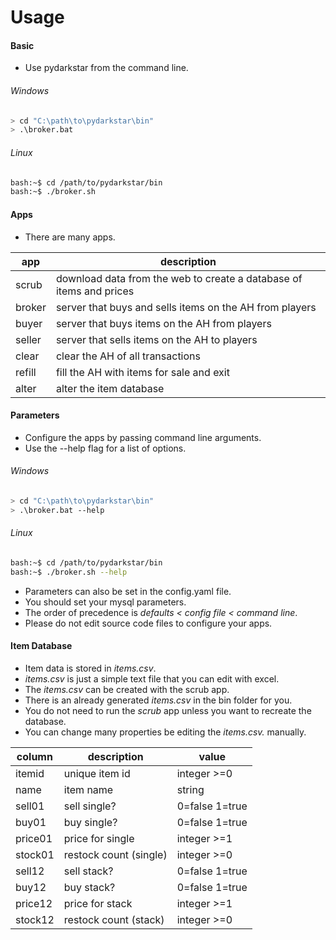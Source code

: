 # Usage

#### Basic

* Use pydarkstar from the command line.

###### Windows

```bash
> cd "C:\path\to\pydarkstar\bin"
> .\broker.bat
```

###### Linux

```bash
bash:~$ cd /path/to/pydarkstar/bin
bash:~$ ./broker.sh
```

#### Apps

* There are many apps.

| app    | description                                                         |
|--------|---------------------------------------------------------------------|
| scrub  | download data from the web to create a database of items and prices |
| broker | server that buys and sells items on the AH from players             |
| buyer  | server that buys items on the AH from players                       |
| seller | server that sells items on the AH to players                        |
| clear  | clear the AH of all transactions                                    |
| refill | fill the AH with items for sale and exit                            |
| alter  | alter the item database                                             |

#### Parameters

* Configure the apps by passing command line arguments.
* Use the --help flag for a list of options.

###### Windows

```bash
> cd "C:\path\to\pydarkstar\bin"
> .\broker.bat --help
```

###### Linux

```bash
bash:~$ cd /path/to/pydarkstar/bin
bash:~$ ./broker.sh --help
```

* Parameters can also be set in the config.yaml file.
* You should set your mysql parameters.
* The order of precedence is *defaults < config file < command line*.
* Please do not edit source code files to configure your apps.

#### Item Database

* Item data is stored in *items.csv*.
* *items.csv* is just a simple text file that you can edit with excel.
* The *items.csv* can be created with the scrub app.
* There is an already generated *items.csv* in the bin folder for you.
* You do not need to run the *scrub* app unless you want to recreate the database.
* You can change many properties be editing the *items.csv.* manually.

| column   | description             | value          |
| ---------|-------------------------|----------------|
| itemid   | unique item id          | integer >=0    |
| name     | item name               | string         |
| sell01   | sell single?            | 0=false 1=true |
| buy01    | buy single?             | 0=false 1=true |
| price01  | price for single        | integer >=1    |
| stock01  | restock count (single)  | integer >=0    |
| sell12   | sell stack?             | 0=false 1=true |
| buy12    | buy stack?              | 0=false 1=true |
| price12  | price for stack         | integer >=1    |
| stock12  | restock count (stack)   | integer >=0    |


